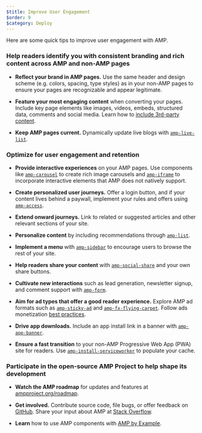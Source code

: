 ```yaml
---
$title: Improve User Engagement
$order: 9
$category: Deploy
---
```

Here are some quick tips to improve user engagement with AMP.

### Help readers identify you with consistent branding and rich content across AMP and non-AMP pages

- **Reflect your brand in AMP pages.** Use the same header and design scheme (e.g. colors, spacing, type styles) as in your non-AMP pages to ensure your pages are recognizable and appear legitimate.

- **Feature your most engaging content** when converting your pages. Include key page elements like images, videos, embeds, structured data, comments and social media. Learn how to [include 3rd-party content](https://www.ampproject.org/docs/guides/third_party_components).

- **Keep AMP pages current.** Dynamically update live blogs with [`amp-live-list`](https://www.ampproject.org/docs/reference/components/amp-live-list).

### Optimize for user engagement and retention

- **Provide interactive experiences** on your AMP pages. Use components like [`amp-carousel`](https://www.ampproject.org/docs/reference/components/amp-carousel) to create rich image carousels and [`amp-iframe`](https://www.ampproject.org/docs/reference/components/amp-iframe) to
incorporate interactive elements that AMP does not natively support.

- **Create personalized user journeys.** Offer a login button, and if your content
lives behind a paywall, implement your rules and offers using [`amp-access`](https://www.ampproject.org/docs/reference/components/amp-access).

- **Extend onward journeys.** Link to related or suggested articles and other
relevant sections of your site.

- **Personalize content** by including recommendations through [`amp-list`](https://www.ampproject.org/docs/reference/components/amp-list).

- **Implement a menu** with [`amp-sidebar`](https://www.ampproject.org/docs/reference/components/amp-sidebar) to encourage users to browse the rest
of your site.

- **Help readers share your content** with [`amp-social-share`](https://www.ampproject.org/docs/reference/components/amp-social-share) and your
own share buttons.

- **Cultivate new interactions** such as lead generation, newsletter signup, and
comment support with [`amp-form`](https://www.ampproject.org/docs/reference/components/amp-form).

- **Aim for ad types that offer a good reader experience.** Explore AMP ad
formats such as [`amp-sticky-ad`](https://www.ampproject.org/docs/reference/components/amp-sticky-ad) and [`amp-fx-flying-carpet`](https://www.ampproject.org/docs/reference/components/amp-fx-flying-carpet). Follow ads
monetization [best practices](/docs/guides/ads/ads_tips.html).

- **Drive app downloads.** Include an app install link in a banner with
[`amp-app-banner`](https://www.ampproject.org/docs/reference/components/amp-app-banner).

- **Ensure a fast transition** to your non-AMP Progressive Web App (PWA) site for
readers. Use [`amp-install-serviceworker`](https://www.ampproject.org/docs/reference/components/amp-install-serviceworker) to populate your cache.

### Participate in the open-source AMP Project to help shape its development

- **Watch the AMP roadmap** for updates and features at [ampproject.org/roadmap](https://www.ampproject.org/roadmap).

- **Get involved.** Contribute source code, file bugs, or offer feedback
on [GitHub](https://github.com/ampproject/amphtml/blob/master/CONTRIBUTING.md). Share your input about AMP at [Stack Overflow](https://stackoverflow.com/questions/tagged/amp-html).

- **Learn** how to use AMP components with [AMP by Example](https://ampbyexample.com/).
